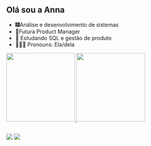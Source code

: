## Olá sou a Anna
- 🎆Análise e desenvolvimento de sistemas
- 🧠Futura Product Manager 
- 🎯 Estudando SQL e gestão de produto
- 🙋🏼‍♀️ Pronouns: Ela/dela


<div>
 <a href="https://github.com/annaceliaarantes">
  <img height="180em" src="https://github-readme-stats.vercel.app/api?username=annaceliaarantes&show_icons=false&theme=dark&include_all_commits=true&count_private=true"/>
  <img height="180em" src="https://github-readme-stats.vercel.app/api/top-langs/?username=annaceliaarantes&layout=compact&langs_count=16&theme=dark"/>
                                         
</div>
                                         
                                         

   ##
 
<div> 

  <a href = "mailto:annaceliaarantes03@gmail.com"><img src="https://img.shields.io/badge/-Gmail-%23333?style=for-the-badge&logo=gmail&logoColor=white" target="_blank"></a>
  <a href="https://www.linkedin.com/in/anna-c%C3%A9lia-arantes-58bbbb157/" target="_blank"><img src="https://img.shields.io/badge/-LinkedIn-%230077B5?style=for-the-badge&logo=linkedin&logoColor=white" target="_blank"></a> 

 
 
</div>
